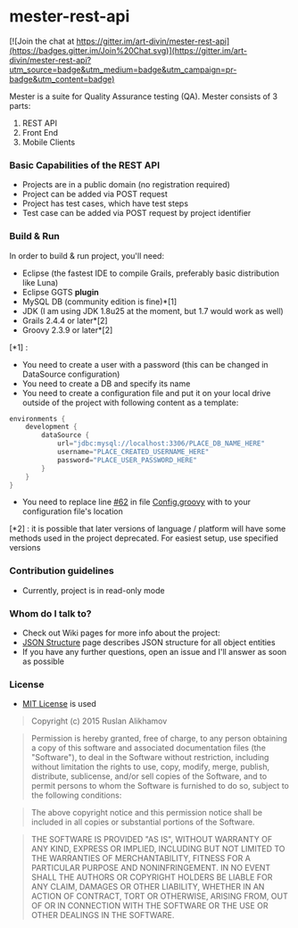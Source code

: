 # mester-rest-api #

[![Join the chat at https://gitter.im/art-divin/mester-rest-api](https://badges.gitter.im/Join%20Chat.svg)](https://gitter.im/art-divin/mester-rest-api?utm_source=badge&utm_medium=badge&utm_campaign=pr-badge&utm_content=badge)

Mester is a suite for Quality Assurance testing (QA).
Mester consists of 3 parts:

1. REST API
2. Front End
3. Mobile Clients

### Basic Capabilities of the REST API ###

* Projects are in a public domain (no registration required)
* Project can be added via POST request
* Project has test cases, which have test steps
* Test case can be added via POST request by project identifier

### Build & Run ###

In order to build & run project, you'll need:

* Eclipse (the fastest IDE to compile Grails, preferably basic distribution like Luna)
* Eclipse GGTS **plugin**
* MySQL DB (community edition is fine)*[1]
* JDK (I am using JDK 1.8u25 at the moment, but 1.7 would work as well)
* Grails 2.4.4 or later*[2]
* Groovy 2.3.9 or later*[2]

[*1] : 

* You need to create a user with a password (this can be changed in DataSource configuration)
* You need to create a DB and specify its name
* You need to create a configuration file and put it on your local drive outside of the project with following content as a template:
```groovy
environments {
	development {
		dataSource {
			url="jdbc:mysql://localhost:3306/PLACE_DB_NAME_HERE"
			username="PLACE_CREATED_USERNAME_HERE"
			password="PLACE_USER_PASSWORD_HERE"
		}
	}
}
```
* You need to replace line [#62](https://github.com/art-divin/mester-rest-api/blob/develop/grails-app/conf/Config.groovy#L62) in file [Config.groovy](/grails-app/conf/Config.groovy) with to your configuration file's location

[*2] : it is possible that later versions of language / platform will have some methods used in the project deprecated. For easiest setup, use specified versions

### Contribution guidelines ###

* Currently, project is in read-only mode

### Whom do I talk to? ###

* Check out Wiki pages for more info about the project:
 * [JSON Structure](https://github.com/art-divin/mester-rest-api/wiki/JSON-Structure) page describes JSON structure for all object entities
* If you have any further questions, open an issue and I'll answer as soon as possible

### License ###

* [MIT License](http://opensource.org/licenses/MIT) is used

> Copyright (c) 2015 Ruslan Alikhamov

> Permission is hereby granted, free of charge, to any person obtaining a copy of this software and associated documentation files (the "Software"), to deal in the Software without restriction, including without limitation the rights to use, copy, modify, merge, publish, distribute, sublicense, and/or sell copies of the Software, and to permit persons to whom the Software is furnished to do so, subject to the following conditions:

> The above copyright notice and this permission notice shall be included in all copies or substantial portions of the Software.

> THE SOFTWARE IS PROVIDED "AS IS", WITHOUT WARRANTY OF ANY KIND, EXPRESS OR IMPLIED, INCLUDING BUT NOT LIMITED TO THE WARRANTIES OF MERCHANTABILITY, FITNESS FOR A PARTICULAR PURPOSE AND NONINFRINGEMENT. IN NO EVENT SHALL THE AUTHORS OR COPYRIGHT HOLDERS BE LIABLE FOR ANY CLAIM, DAMAGES OR OTHER LIABILITY, WHETHER IN AN ACTION OF CONTRACT, TORT OR OTHERWISE, ARISING FROM, OUT OF OR IN CONNECTION WITH THE SOFTWARE OR THE USE OR OTHER DEALINGS IN THE SOFTWARE.
